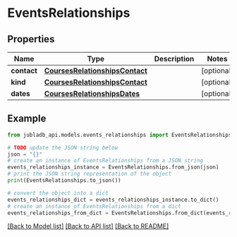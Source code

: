 # EventsRelationships


## Properties

Name | Type | Description | Notes
------------ | ------------- | ------------- | -------------
**contact** | [**CoursesRelationshipsContact**](CoursesRelationshipsContact.md) |  | [optional] 
**kind** | [**CoursesRelationshipsContact**](CoursesRelationshipsContact.md) |  | [optional] 
**dates** | [**CoursesRelationshipsDates**](CoursesRelationshipsDates.md) |  | [optional] 

## Example

```python
from jubladb_api.models.events_relationships import EventsRelationships

# TODO update the JSON string below
json = "{}"
# create an instance of EventsRelationships from a JSON string
events_relationships_instance = EventsRelationships.from_json(json)
# print the JSON string representation of the object
print(EventsRelationships.to_json())

# convert the object into a dict
events_relationships_dict = events_relationships_instance.to_dict()
# create an instance of EventsRelationships from a dict
events_relationships_from_dict = EventsRelationships.from_dict(events_relationships_dict)
```
[[Back to Model list]](../README.md#documentation-for-models) [[Back to API list]](../README.md#documentation-for-api-endpoints) [[Back to README]](../README.md)


